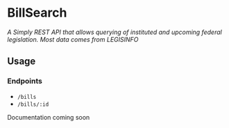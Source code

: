 # BillSearch
_A Simply REST API that allows querying of instituted and upcoming federal legislation. Most data comes from LEGISINFO_

## Usage

### Endpoints
* ``/bills``
* `/bills/:id`

Documentation coming soon